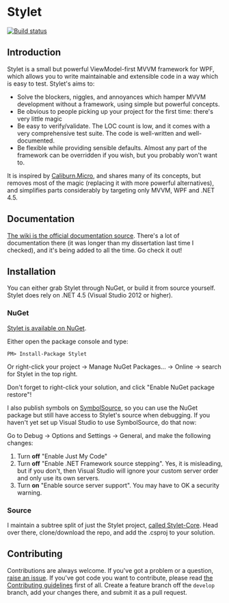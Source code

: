 Stylet
======

[![Build status](https://ci.appveyor.com/api/projects/status/nqucthach0x6gkil?svg=true)](https://ci.appveyor.com/project/canton7/stylet)

Introduction
------------

Stylet is a small but powerful ViewModel-first MVVM framework for WPF, which allows you to write maintainable and extensible code in a way which is easy to test.
Stylet's aims to:

 - Solve the blockers, niggles, and annoyances which hamper MVVM development without a framework, using simple but powerful concepts.
 - Be obvious to people picking up your project for the first time: there's very little magic
 - Be easy to verify/validate. The LOC count is low, and it comes with a very comprehensive test suite. The code is well-written and well-documented.
 - Be flexible while providing sensible defaults. Almost any part of the framework can be overridden if you wish, but you probably won't want to.


It is inspired by [Caliburn.Micro](http://www.caliburnproject.org/), and shares many of its concepts, but removes most of the magic (replacing it with more powerful alternatives), and simplifies parts considerably by targeting only MVVM, WPF and .NET 4.5.


Documentation
-------------

[The wiki is the official documentation source](https://github.com/canton7/Stylet/wiki).
There's a lot of documentation there (it was longer than my dissertation last time I checked), and it's being added to all the time.
Go check it out!


Installation
------------

You can either grab Stylet through NuGet, or build it from source yourself.
Stylet does rely on .NET 4.5 (Visual Studio 2012 or higher).

### NuGet

[Stylet is available on NuGet](https://www.nuget.org/packages/Stylet).

Either open the package console and type:

```
PM> Install-Package Stylet
```

Or right-click your project -> Manage NuGet Packages... -> Online -> search for Stylet in the top right.

Don't forget to right-click your solution, and click "Enable NuGet package restore"!

I also publish symbols on [SymbolSource](http://www.symbolsource.org/Public), so you can use the NuGet package but still have access to Stylet's source when debugging. If you haven't yet set up Visual Studio to use SymbolSource, do that now:

Go to Debug -> Options and Settings -> General, and make the following changes:

1. Turn **off** "Enable Just My Code"
2. Turn **off** "Enable .NET Framework source stepping". Yes, it is misleading, but if you don't, then Visual Studio will ignore your custom server order and only use its own servers.
3. Turn **on** "Enable source server support". You may have to OK a security warning.

### Source

I maintain a subtree split of just the Stylet project, [called Stylet-Core](https://github.com/canton7/Stylet-Core).
Head over there, clone/download the repo, and add the .csproj to your solution.


Contributing
------------

Contributions are always welcome.
If you've got a problem or a question, [raise an issue](https://github.com/canton7/Stylet/issues).
If you've got code you want to contribute, please read [the Contributing guidelines](https://github.com/canton7/Stylet/wiki/Contributing) first of all.
Create a feature branch off the `develop` branch, add your changes there, and submit it as a pull request.
